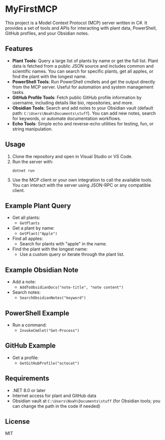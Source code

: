 # MyFirstMCP

This project is a Model Context Protocol (MCP) server written in C#. It provides a set of tools and APIs for interacting with plant data, PowerShell, GitHub profiles, and your Obsidian notes.

## Features

- **Plant Tools**: Query a large list of plants by name or get the full list. Plant data is fetched from a public JSON source and includes common and scientific names. You can search for specific plants, get all apples, or find the plant with the longest name.
- **PowerShell Tools**: Run PowerShell cmdlets and get the output directly from the MCP server. Useful for automation and system management tasks.
- **GitHub Profile Tools**: Fetch public GitHub profile information by username, including details like bio, repositories, and more.
- **Obsidian Tools**: Search and add notes to your Obsidian vault (default path: `C:\Users\Noah\Documents\stuff`). You can add new notes, search for keywords, or automate documentation workflows.
- **Echo Tools**: Simple echo and reverse-echo utilities for testing, fun, or string manipulation.

## Usage

1. Clone the repository and open in Visual Studio or VS Code.
2. Run the server with:
   ```
   dotnet run
   ```
3. Use the MCP client or your own integration to call the available tools. You can interact with the server using JSON-RPC or any compatible client.

## Example Plant Query

- Get all plants:
  - `GetPlants`
- Get a plant by name:
  - `GetPlant("Apple")`
- Find all apples:
  - Search for plants with "apple" in the name.
- Find the plant with the longest name:
  - Use a custom query or iterate through the plant list.

## Example Obsidian Note

- Add a note:
  - `AddToObsidianDocs("note-title", "note content")`
- Search notes:
  - `SearchObsidianNotes("keyword")`

## PowerShell Example

- Run a command:
  - `InvokeCmdlet("Get-Process")`

## GitHub Example

- Get a profile:
  - `GetGitHubProfile("octocat")`

## Requirements
- .NET 8.0 or later
- Internet access for plant and GitHub data
- Obsidian vault at `C:\Users\Noah\Documents\stuff` (for Obsidian tools; you can change the path in the code if needed)

## License
MIT


